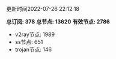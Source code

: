 更新时间2022-07-26 22:12:18

**总订阅: 378**
**总节点: 13620**
**有效节点: 2786**
- v2ray节点: 1989
- ss节点: 651
- trojan节点: 146
